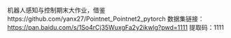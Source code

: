 机器人感知与控制期末大作业，借鉴https://github.com/yanx27/Pointnet_Pointnet2_pytorch
数据集链接：https://pan.baidu.com/s/1So4rCj35WuxgFa2y2ikwlg?pwd=1111 
提取码：1111 
